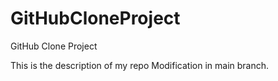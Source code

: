 # GitHubCloneProject
GitHub Clone Project

This is the description of my repo
Modification in main branch.
